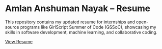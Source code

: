 # Amlan Anshuman Nayak – Resume

This repository contains my updated resume for internships and open-source programs like GirlScript Summer of Code (GSSoC), showcasing my skills in software development, machine learning, and collaborative coding.

[View Resume](https://github.com/CODER-AMLAN/Resume/blob/main/Amlan%20Anshuman%20Nayak.pdf)
